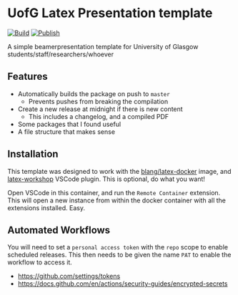 # UofG Latex Presentation template
[![Build](../../actions/workflows/build.yml/badge.svg)](../../actions/workflows/build.yml)
[![Publish](../../actions/workflows/publish.yml/badge.svg)](../../actions/workflows/publish.yml)

A simple beamerpresentation template for University of Glasgow students/staff/researchers/whoever

## Features

- Automatically builds the package on push to `master`
  - Prevents pushes from breaking the compilation
- Create a new release at midnight if there is new content
  - This includes a changelog, and a compiled PDF
- Some packages that I found useful
- A file structure that makes sense

## Installation

This template was designed to work with the [blang/latex-docker](https://github.com/blang/latex-docker) image, and [latex-workshop](https://marketplace.visualstudio.com/items?itemName=James-Yu.latex-workshop) VSCode plugin. This is optional, do what you want!

Open VSCode in this container, and run the `Remote Container` extension. This will open a new
instance from within the docker container with all the extensions installed. Easy. 

## Automated Workflows

You will need to set a `personal access token` with the `repo` scope to enable scheduled releases. This then needs to be given the name `PAT` to enable the workflow to access it.

- https://github.com/settings/tokens
- https://docs.github.com/en/actions/security-guides/encrypted-secrets
